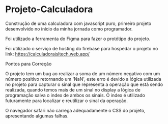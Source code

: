 # Projeto-Calculadora

Construção de uma calculadora com javascript puro, primeiro projeto desenvolvido no início da minha jornada como programador.

Foi utilizado a ferramenta do Figma para fazer o protótipo do projeto.

Foi utilizado o serviço de hosting do firebase para hospedar o projeto no link: https://calculadorajsltech.web.app/ 


Pontos para Correção

O projeto tem um bug ao realizar a soma de um número negativo com um número positivo retornando um 'NaN', este erro é devido a lógica utilizada no projeto para capturar o sinal que representa a operação que está sendo realizada, quando temos mais de um sinal no display a lógica de programação salva o index de ambos os sinais. O index é utilizado futuramente para localizar e reutilizar o sinal da operação. 

O navegador safari não carrega adequadamente o CSS do projeto, apresentando algumas falhas.

